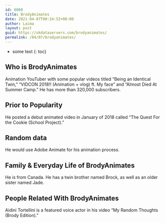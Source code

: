 ```yaml
---
id: 6060
title: BrodyAnimates
date: 2021-04-07T00:24:53+00:00
author: Laima
layout: post
guid: https://ukdataservers.com/brodyanimates/
permalink: /04/07/brodyanimates/
---
```


* some text
{: toc}


## Who is BrodyAnimates
                  
                  
                  
Animation YouTuber with some popular videos titled &#8220;Being an Identical Twin,&#8221; &#8220;VIDCON 2018!! (Animation + vlog) ft. My face&#8221; and &#8220;Almost Died At Summer Camp.&#8221; He has more than 320,000 subscribers. 
                  
              
            
              
            
                
                
                
## Prior to Popularity
                  
                  
                  
He posted a debut animated video in January of 2018 called &#8220;The Quest For the Cookie (School Project).&#8221;
                  
              
            
              
            
                
                
                
## Random data
                  
                  
                  
He would use Adobe Animate for his animation process.
                  
              
            
              
            
                
                
                
## Family & Everyday Life of BrodyAnimates
                  
                  
                  
He is from Canada. He has a twin brother named Brock, as well as an older sister named Jade.
                  
              
            
              
            
                
                
                
## People Related With BrodyAnimates
                  
                  
                  
Aidini Tortellini is a featured voice actor in his video &#8220;My Random Thoughts (Brody Edition).&#8221;
                  
              
            
              
            
                
              
            
              
              
            
            
              
            
          
          
          